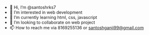 - 👋 Hi, I’m @santoshrks7
- 👀 I’m interested in web development
- 🌱 I’m currently learning html, css, javascript
- 💞️ I’m looking to collaborate on web project
- 📫 How to reach me via 8169255136 or santoshganji99@gmail.com

<!---
santoshrks7/santoshrks7 is a ✨ special ✨ repository because its `README.md` (this file) appears on your GitHub profile.
You can click the Preview link to take a look at your changes.
--->
